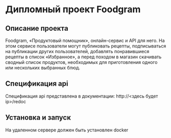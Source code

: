 # Дипломный проект Foodgram

## Описание проекта

Foodgram, «Продуктовый помощник», онлайн-сервис и API для него. На этом сервисе пользователи могут публиковать рецепты, подписываться на публикации других пользователей, добавлять понравившиеся рецепты в список «Избранное», а перед походом в магазин скачивать сводный список продуктов, необходимых для приготовления одного или нескольких выбранных блюд.

## Спецификация api

Спецификация api представлена в документации: http://<здесь будет ip>/redoc

## Установка и запуск

На удаленном сервере должен быть установлен docker

## 

